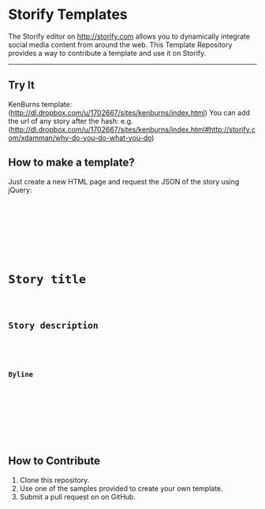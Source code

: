 # Storify Templates

The Storify editor on http://storify.com allows you to dynamically integrate social media content from around the web.
This Template Repository provides a way to contribute a template and use it on Storify.

---------------------

## Try It
KenBurns template: (http://dl.dropbox.com/u/1702667/sites/kenburns/index.html)
You can add the url of any story after the hash:
e.g. (http://dl.dropbox.com/u/1702667/sites/kenburns/index.html#http://storify.com/xdamman/why-do-you-do-what-you-do)

## How to make a template?

Just create a new HTML page and request the JSON of the story using jQuery:
<code>
  <script src="http://ajax.googleapis.com/ajax/libs/jquery/1.4.2/jquery.min.js" type="text/javascript"></script>
  
  <div id="story">
    <div id="header">
      <h1>Story title</h1>
      <h2>Story description</h2>
      <img id="byline" width=16 height=16 src="" border=0 />
      <h3>Byline</h3>
    </div>
  </div>
  
  <script>
  if (window.location.hash && window.location.hash.match(/http:\/\/storify\.com\//)) storyurl = window.location.hash.substr(1);
  else storyurl = 'http://storify.com/torontostar/online-reaction-to-libya-chaos';

  $.getJSON(storyurl + '.json?callback=?', function(json) {
  	renderStory(json);
  });

  function renderStory(story) {

  	$('#story #header h1').html(story.title);
  	$('#story #header h2').html(story.description);
  	$('#story #header h3').html('By ' + story.author.name);
  	$('#story #header img#byline').attr("src", story.author.avatar);
  
  	// And so on...

  	// You can check in the console all the available data from the JSON
  	console.log("Story: ", story);
	}
  </script>
</code>


## How to Contribute

1. Clone this repository.
1. Use one of the samples provided to create your own template.
1. Submit a pull request on on GitHub.

